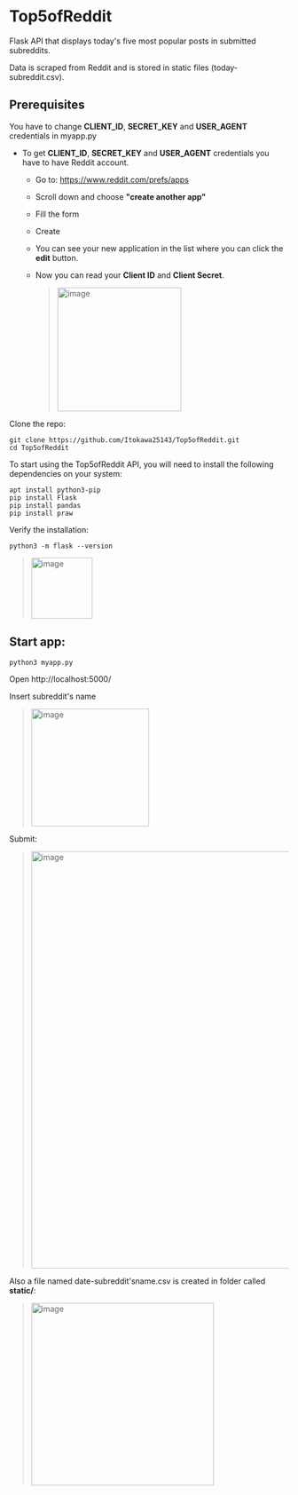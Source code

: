 # Top5ofReddit

Flask API that displays today's five most popular posts in submitted subreddits.

Data is scraped from Reddit and is stored in static files (today-subreddit.csv).


## Prerequisites

You have to change __CLIENT_ID__, __SECRET_KEY__ and __USER_AGENT__ credentials in myapp.py

- To get __CLIENT_ID__, __SECRET_KEY__ and __USER_AGENT__ credentials you have to have Reddit account. 

  - Go to: https://www.reddit.com/prefs/apps

  - Scroll down and choose __"create another app"__

  - Fill the form

  - Create

  - You can see your new application in the list where you can click the __edit__ button.

  - Now you can read your __Client ID__ and __Client Secret__.

    >  <img width="223" alt="image" src="https://user-images.githubusercontent.com/27806574/163260721-56442022-38ac-4853-b4e5-8e24f677930a.png">
 
 
Clone the repo: 

```
git clone https://github.com/Itokawa25143/Top5ofReddit.git
cd Top5ofReddit 
```
To start using the Top5ofReddit API, you will need to install the following dependencies on your system: 
```
apt install python3-pip
pip install Flask
pip install pandas
pip install praw
```
Verify the installation: 
```
python3 -m flask --version
```
> <img width="110" alt="image" src="https://user-images.githubusercontent.com/27806574/163237084-863738cf-a4a4-4a01-a345-f04e1de496f8.png"> 
 

## Start app:
```
python3 myapp.py
```

Open http://localhost:5000/

Insert subreddit's name

> <img width="212" alt="image" src="https://user-images.githubusercontent.com/27806574/163234029-78ca111a-b849-4402-9e32-196f1270a244.png">


Submit:

> <img width="752" alt="image" src="https://user-images.githubusercontent.com/27806574/163234083-547ccfe3-cc90-42cc-b900-1bdc9776c169.png">


Also a file named date-subreddit'sname.csv is created in folder called __static/__:

> <img width="329" alt="image" src="https://user-images.githubusercontent.com/27806574/163235501-cd4b4c8e-5113-45e1-b39c-e0aa5c66e095.png">




